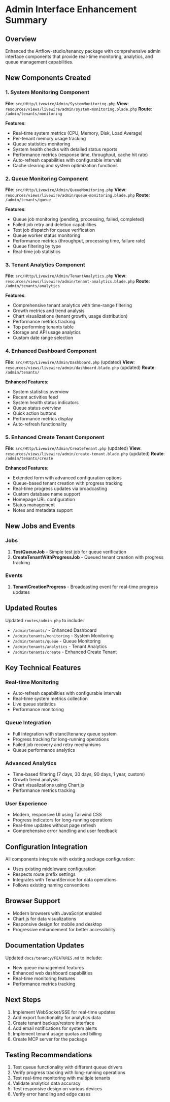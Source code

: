 # Admin Interface Enhancement Summary

## Overview
Enhanced the Artflow-studio/tenancy package with comprehensive admin interface components that provide real-time monitoring, analytics, and queue management capabilities.

## New Components Created

### 1. System Monitoring Component
**File**: `src/Http/Livewire/Admin/SystemMonitoring.php`
**View**: `resources/views/livewire/admin/system-monitoring.blade.php`
**Route**: `/admin/tenants/monitoring`

**Features**:
- Real-time system metrics (CPU, Memory, Disk, Load Average)
- Per-tenant memory usage tracking
- Queue statistics monitoring
- System health checks with detailed status reports
- Performance metrics (response time, throughput, cache hit rate)
- Auto-refresh capabilities with configurable intervals
- Cache clearing and system optimization functions

### 2. Queue Monitoring Component
**File**: `src/Http/Livewire/Admin/QueueMonitoring.php`
**View**: `resources/views/livewire/admin/queue-monitoring.blade.php`
**Route**: `/admin/tenants/queue`

**Features**:
- Queue job monitoring (pending, processing, failed, completed)
- Failed job retry and deletion capabilities
- Test job dispatch for queue verification
- Queue worker status monitoring
- Performance metrics (throughput, processing time, failure rate)
- Queue filtering by type
- Real-time job statistics

### 3. Tenant Analytics Component
**File**: `src/Http/Livewire/Admin/TenantAnalytics.php`
**View**: `resources/views/livewire/admin/tenant-analytics.blade.php`
**Route**: `/admin/tenants/analytics`

**Features**:
- Comprehensive tenant analytics with time-range filtering
- Growth metrics and trend analysis
- Chart visualizations (tenant growth, usage distribution)
- Performance metrics tracking
- Top performing tenants table
- Storage and API usage analytics
- Custom date range selection

### 4. Enhanced Dashboard Component
**File**: `src/Http/Livewire/Admin/Dashboard.php` (updated)
**View**: `resources/views/livewire/admin/dashboard.blade.php` (updated)
**Route**: `/admin/tenants/`

**Enhanced Features**:
- System statistics overview
- Recent activities feed
- System health status indicators
- Queue status overview
- Quick action buttons
- Performance metrics display
- Auto-refresh functionality

### 5. Enhanced Create Tenant Component
**File**: `src/Http/Livewire/Admin/CreateTenant.php` (updated)
**View**: `resources/views/livewire/admin/create-tenant.blade.php` (updated)
**Route**: `/admin/tenants/create`

**Enhanced Features**:
- Extended form with advanced configuration options
- Queue-based tenant creation with progress tracking
- Real-time progress updates via broadcasting
- Custom database name support
- Homepage URL configuration
- Status management
- Notes and metadata support

## New Jobs and Events

### Jobs
1. **TestQueueJob** - Simple test job for queue verification
2. **CreateTenantWithProgressJob** - Queued tenant creation with progress tracking

### Events
1. **TenantCreationProgress** - Broadcasting event for real-time progress updates

## Updated Routes
Updated `routes/admin.php` to include:
- `/admin/tenants/` - Enhanced Dashboard
- `/admin/tenants/monitoring` - System Monitoring
- `/admin/tenants/queue` - Queue Monitoring  
- `/admin/tenants/analytics` - Tenant Analytics
- `/admin/tenants/create` - Enhanced Create Tenant

## Key Technical Features

### Real-time Monitoring
- Auto-refresh capabilities with configurable intervals
- Real-time system metrics collection
- Live queue statistics
- Performance monitoring

### Queue Integration
- Full integration with stancl/tenancy queue system
- Progress tracking for long-running operations
- Failed job recovery and retry mechanisms
- Queue performance analytics

### Advanced Analytics
- Time-based filtering (7 days, 30 days, 90 days, 1 year, custom)
- Growth trend analysis
- Chart visualizations using Chart.js
- Performance metrics tracking

### User Experience
- Modern, responsive UI using Tailwind CSS
- Progress indicators for long-running operations
- Real-time updates without page refresh
- Comprehensive error handling and user feedback

## Configuration Integration
All components integrate with existing package configuration:
- Uses existing middleware configuration
- Respects route prefix settings
- Integrates with TenantService for data operations
- Follows existing naming conventions

## Browser Support
- Modern browsers with JavaScript enabled
- Chart.js for data visualizations
- Responsive design for mobile and desktop
- Progressive enhancement for better accessibility

## Documentation Updates
Updated `docs/tenancy/FEATURES.md` to include:
- New queue management features
- Enhanced web dashboard capabilities
- Real-time monitoring features
- Performance metrics tracking

## Next Steps
1. Implement WebSocket/SSE for real-time updates
2. Add export functionality for analytics data
3. Create tenant backup/restore interface
4. Add email notifications for system alerts
5. Implement tenant usage quotas and billing
6. Create MCP server for the package

## Testing Recommendations
1. Test queue functionality with different queue drivers
2. Verify progress tracking with long-running operations
3. Test real-time monitoring with multiple tenants
4. Validate analytics data accuracy
5. Test responsive design on various devices
6. Verify error handling and edge cases
